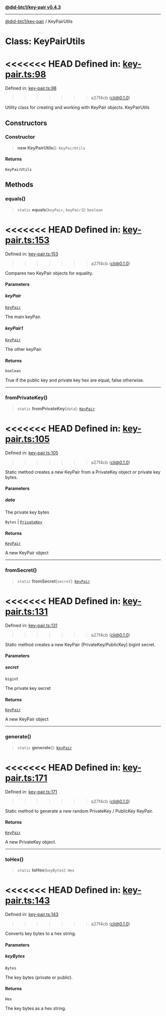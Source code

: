 [**@did-btc1/key-pair v0.4.3**](../README.md)

***

[@did-btc1/key-pair](../globals.md) / KeyPairUtils

# Class: KeyPairUtils

<<<<<<< HEAD
Defined in: [key-pair.ts:98](https://github.com/jintekc/did-btc1-js/blob/4e83e31069f73b9a38a52892558302bd20237e8b/packages/key-pair/src/key-pair.ts#L98)
=======
Defined in: [key-pair.ts:98](https://github.com/jintekc/did-btc1-js/blob/c20c1728a05708ad9c42efd6a120ce1032864286/packages/key-pair/src/key-pair.ts#L98)
>>>>>>> a27f4cb (cli@0.1.0)

Utility class for creating and working with KeyPair objects.
 KeyPairUtils

## Constructors

### Constructor

> **new KeyPairUtils**(): `KeyPairUtils`

#### Returns

`KeyPairUtils`

## Methods

### equals()

> `static` **equals**(`keyPair`, `keyPair1`): `boolean`

<<<<<<< HEAD
Defined in: [key-pair.ts:153](https://github.com/jintekc/did-btc1-js/blob/4e83e31069f73b9a38a52892558302bd20237e8b/packages/key-pair/src/key-pair.ts#L153)
=======
Defined in: [key-pair.ts:153](https://github.com/jintekc/did-btc1-js/blob/c20c1728a05708ad9c42efd6a120ce1032864286/packages/key-pair/src/key-pair.ts#L153)
>>>>>>> a27f4cb (cli@0.1.0)

Compares two KeyPair objects for equality.

#### Parameters

##### keyPair

[`KeyPair`](KeyPair.md)

The main keyPair.

##### keyPair1

[`KeyPair`](KeyPair.md)

The other keyPair.

#### Returns

`boolean`

True if the public key and private key hex are equal, false otherwise.

***

### fromPrivateKey()

> `static` **fromPrivateKey**(`data`): [`KeyPair`](KeyPair.md)

<<<<<<< HEAD
Defined in: [key-pair.ts:105](https://github.com/jintekc/did-btc1-js/blob/4e83e31069f73b9a38a52892558302bd20237e8b/packages/key-pair/src/key-pair.ts#L105)
=======
Defined in: [key-pair.ts:105](https://github.com/jintekc/did-btc1-js/blob/c20c1728a05708ad9c42efd6a120ce1032864286/packages/key-pair/src/key-pair.ts#L105)
>>>>>>> a27f4cb (cli@0.1.0)

Static method creates a new KeyPair from a PrivateKey object or private key bytes.

#### Parameters

##### data

The private key bytes

`Bytes` | [`PrivateKey`](PrivateKey.md)

#### Returns

[`KeyPair`](KeyPair.md)

A new KeyPair object

***

### fromSecret()

> `static` **fromSecret**(`secret`): [`KeyPair`](KeyPair.md)

<<<<<<< HEAD
Defined in: [key-pair.ts:131](https://github.com/jintekc/did-btc1-js/blob/4e83e31069f73b9a38a52892558302bd20237e8b/packages/key-pair/src/key-pair.ts#L131)
=======
Defined in: [key-pair.ts:131](https://github.com/jintekc/did-btc1-js/blob/c20c1728a05708ad9c42efd6a120ce1032864286/packages/key-pair/src/key-pair.ts#L131)
>>>>>>> a27f4cb (cli@0.1.0)

Static method creates a new KeyPair (PrivateKey/PublicKey) bigint secret.

#### Parameters

##### secret

`bigint`

The private key secret

#### Returns

[`KeyPair`](KeyPair.md)

A new KeyPair object

***

### generate()

> `static` **generate**(): [`KeyPair`](KeyPair.md)

<<<<<<< HEAD
Defined in: [key-pair.ts:171](https://github.com/jintekc/did-btc1-js/blob/4e83e31069f73b9a38a52892558302bd20237e8b/packages/key-pair/src/key-pair.ts#L171)
=======
Defined in: [key-pair.ts:171](https://github.com/jintekc/did-btc1-js/blob/c20c1728a05708ad9c42efd6a120ce1032864286/packages/key-pair/src/key-pair.ts#L171)
>>>>>>> a27f4cb (cli@0.1.0)

Static method to generate a new random PrivateKey / PublicKey KeyPair.

#### Returns

[`KeyPair`](KeyPair.md)

A new PrivateKey object.

***

### toHex()

> `static` **toHex**(`keyBytes`): `Hex`

<<<<<<< HEAD
Defined in: [key-pair.ts:143](https://github.com/jintekc/did-btc1-js/blob/4e83e31069f73b9a38a52892558302bd20237e8b/packages/key-pair/src/key-pair.ts#L143)
=======
Defined in: [key-pair.ts:143](https://github.com/jintekc/did-btc1-js/blob/c20c1728a05708ad9c42efd6a120ce1032864286/packages/key-pair/src/key-pair.ts#L143)
>>>>>>> a27f4cb (cli@0.1.0)

Converts key bytes to a hex string.

#### Parameters

##### keyBytes

`Bytes`

The key bytes (private or public).

#### Returns

`Hex`

The key bytes as a hex string.
